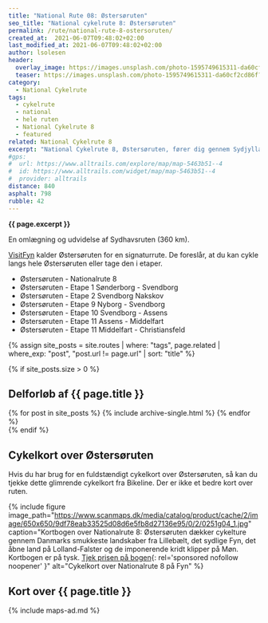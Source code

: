 ```yaml
---
title: "National Rute 08: Østersøruten"
seo_title: "National cykelrute 8: Østersøruten"
permalink: /rute/national-rute-8-ostersoruten/
created_at:  2021-06-07T09:48:02+02:00
last_modified_at: 2021-06-07T09:48:02+02:00
author: lsolesen
header:
  overlay_image: https://images.unsplash.com/photo-1595749615311-da60cf2cd86f?ixid=MnwxMjA3fDB8MHxwaG90by1wYWdlfHx8fGVufDB8fHx8&ixlib=rb-1.2.1&auto=format&fit=crop&h=600&w=1200&q=10
  teaser: https://images.unsplash.com/photo-1595749615311-da60cf2cd86f?ixid=MnwxMjA3fDB8MHxwaG90by1wYWdlfHx8fGVufDB8fHx8&ixlib=rb-1.2.1&auto=format&fit=crop&h=300&w=400&q=10
category:
  - National Cykelrute
tags:
  - cykelrute
  - national
  - hele ruten
  - National Cykelrute 8
  - featured
related: National Cykelrute 8
excerpt: "National Cykelrute 8, Østersøruten, fører dig gennem Sydjylland og derfra over Sydøøerne på en varieret tur gennem landet og langs vandet. Det er en hyggelig rute, som følger Østersøen hele 840 kilometer, og du kan cykle forbi det sydfynske øhav og fortsætte til Falster, Bogø, Møn og Sjælland."
#gps:
#  url: https://www.alltrails.com/explore/map/map-5463b51--4
#  id: https://www.alltrails.com/widget/map/map-5463b51--4
#  provider: alltrails
distance: 840
asphalt: 798
rubble: 42
---
```


**{{ page.excerpt }}**

En omlægning og udvidelse af Sydhavsruten (360 km).

[VisitFyn](https://www.visitfyn.dk/fyn/cykelferie/fynske-cykelruter) kalder Østersøruten for en signaturrute. De foreslår, at du kan cykle langs hele Østersøruten eller tage den i etaper.

- Østersøruten - Nationalrute 8
- Østersøruten - Etape 1 Sønderborg - Svendborg
- Østersøruten - Etape 2 Svendborg Nakskov
- Østersøruten - Etape 9 Nyborg - Svendborg
- Østersøruten - Etape 10 Svendborg - Assens
- Østersøruten - Etape 11 Assens - Middelfart
- Østersøruten - Etape 11 Middelfart - Christiansfeld

{% assign site_posts = site.routes | where: "tags", page.related | where_exp: "post", "post.url != page.url" | sort: "title" %}

{% if site_posts.size > 0 %}

## Delforløb af {{ page.title }}

<div class="feature__wrapper">
  {% for post in site_posts %}
    {% include archive-single.html %}
  {% endfor %}
</div>
{% endif %}

## Cykelkort over Østersøruten

Hvis du har brug for en fuldstændigt cykelkort over Østersøruten, så kan du tjekke dette glimrende cykelkort fra Bikeline. Der er ikke et bedre kort over ruten.

{% include figure image_path="https://www.scanmaps.dk/media/catalog/product/cache/2/image/650x650/9df78eab33525d08d6e5fb8d27136e95/0/2/0251g04_1.jpg" caption="Kortbogen over Nationalrute 8: Østersøruten dækker cykelture gennem Danmarks smukkeste landskaber fra Lillebælt, det sydlige Fyn, det åbne land på Lolland-Falster og de imponerende kridt klipper på Møn. Kortbogen er på tysk. [Tjek prisen på bogen](https://www.scanmaps.dk/0251g04?G=020){: rel='sponsored nofollow noopener' }" alt="Cykelkort over Nationalrute 8 på Fyn" %}

<div class="naviki"><script src="https://www.naviki.org/typo3conf/ext/naviki/Resources/Public/Js/Util/naviki.util.widget.js?tx_naviki_pi_widget%5Bwayuuid%5D=DD209400-C921-4E50-A33C-9AFDC856542C&tx_naviki_pi_widget%5Blpid%5D=151&tx_naviki_pi_widget%5Blanguage%5D=da"></script></div>

## Kort over {{ page.title }}

{% include maps-ad.md %}
